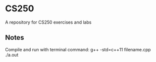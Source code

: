 # CS250
A repository for CS250 exercises and labs

## Notes
Compile and run with terminal command:
g++ -std=c++11 filename.cpp
./a.out
